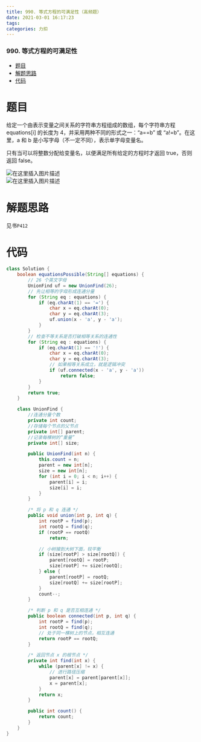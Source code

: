 ```yaml
---
title: 990. 等式方程的可满足性（高频题）
date: 2021-03-01 16:17:23
tags: 
categories: 力扣
---
```


<!--more-->

### 990\. 等式方程的可满足性

- [题目](#_2)
- [解题思路](#_12)
- [代码](#_14)

# 题目

给定一个由表示变量之间关系的字符串方程组成的数组，每个字符串方程 equations\[i\] 的长度为 4，并采用两种不同的形式之一：“a==b” 或 “a\!=b”。在这里，a 和 b 是小写字母（不一定不同），表示单字母变量名。

只有当可以将整数分配给变量名，以便满足所有给定的方程时才返回 true，否则返回 false。

![在这里插入图片描述](https://img-blog.csdnimg.cn/20210301161610954.png?x-oss-process=image/watermark,type_ZmFuZ3poZW5naGVpdGk,shadow_10,text_aHR0cHM6Ly9ibG9nLmNzZG4ubmV0L3FxXzIxMDQwNTU5,size_16,color_FFFFFF,t_70)  
![在这里插入图片描述](https://img-blog.csdnimg.cn/20210301161624688.png?x-oss-process=image/watermark,type_ZmFuZ3poZW5naGVpdGk,shadow_10,text_aHR0cHM6Ly9ibG9nLmNzZG4ubmV0L3FxXzIxMDQwNTU5,size_16,color_FFFFFF,t_70)

# 解题思路

见书`P412`

# 代码

```java
class Solution {
    boolean equationsPossible(String[] equations) {
        // 26 个英文字母
        UnionFind uf = new UnionFind(26);
        // 先让相等的字母形成连通分量
        for (String eq : equations) {
            if (eq.charAt(1) == '=') {
                char x = eq.charAt(0);
                char y = eq.charAt(3);
                uf.union(x - 'a', y - 'a');
            }
        }
        // 检查不等关系是否打破相等关系的连通性
        for (String eq : equations) {
            if (eq.charAt(1) == '!') {
                char x = eq.charAt(0);
                char y = eq.charAt(3);
                // 如果相等关系成立，就是逻辑冲突
                if (uf.connected(x - 'a', y - 'a'))
                    return false;
            }
        }
        return true;
    }

    class UnionFind {
        //连通分量个数
        private int count;
        //存储每个节点的父节点
        private int[] parent;
        //记录每棵树的“重量”
        private int[] size;

        public UnionFind(int n) {
            this.count = n;
            parent = new int[n];
            size = new int[n];
            for (int i = 0; i < n; i++) {
                parent[i] = i;
                size[i] = i;
            }
        }

        /* 将 p 和 q 连通 */
        public void union(int p, int q) {
            int rootP = find(p);
            int rootQ = find(q);
            if (rootP == rootQ)
                return;

            // 小树接到大树下面，较平衡
            if (size[rootP] > size[rootQ]) {
                parent[rootQ] = rootP;
                size[rootP] += size[rootQ];
            } else {
                parent[rootP] = rootQ;
                size[rootQ] += size[rootP];
            }
            count--;
        }

        /* 判断 p 和 q 是否互相连通 */
        public boolean connected(int p, int q) {
            int rootP = find(p);
            int rootQ = find(q);
            // 处于同一棵树上的节点，相互连通
            return rootP == rootQ;
        }

        /* 返回节点 x 的根节点 */
        private int find(int x) {
            while (parent[x] != x) {
                // 进行路径压缩
                parent[x] = parent[parent[x]];
                x = parent[x];
            }
            return x;
        }

        public int count() {
            return count;
        }
    }
}
```